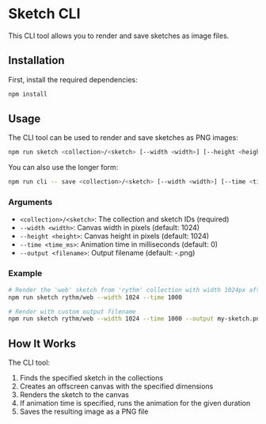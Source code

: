 # Sketch CLI

This CLI tool allows you to render and save sketches as image files.

## Installation

First, install the required dependencies:

```bash
npm install
```

## Usage

The CLI tool can be used to render and save sketches as PNG images:

```bash
npm run sketch <collection>/<sketch> [--width <width>] [--height <height>] [--time <time_ms>] [--output <filename>]
```

You can also use the longer form:

```bash
npm run cli -- save <collection>/<sketch> [--width <width>] [--time <time_ms>] [--output <filename>]
```

### Arguments

- `<collection>/<sketch>`: The collection and sketch IDs (required)
- `--width <width>`: Canvas width in pixels (default: 1024)
- `--height <height>`: Canvas height in pixels (default: 1024)
- `--time <time_ms>`: Animation time in milliseconds (default: 0)
- `--output <filename>`: Output filename (default: <collection>-<sketch>.png)

### Example

```bash
# Render the 'web' sketch from 'rythm' collection with width 1024px after 1000ms of animation
npm run sketch rythm/web --width 1024 --time 1000

# Render with custom output filename
npm run sketch rythm/web --width 1024 --time 1000 --output my-sketch.png
```

## How It Works

The CLI tool:

1. Finds the specified sketch in the collections
2. Creates an offscreen canvas with the specified dimensions
3. Renders the sketch to the canvas
4. If animation time is specified, runs the animation for the given duration
5. Saves the resulting image as a PNG file
